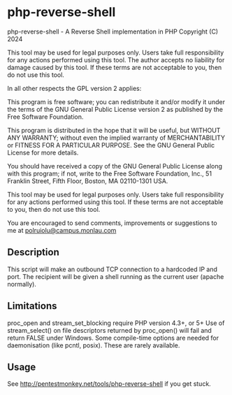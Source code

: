 # php-reverse-shell
php-reverse-shell - A Reverse Shell implementation in PHP
Copyright (C) 2024

This tool may be used for legal purposes only.  Users take full responsibility
for any actions performed using this tool.  The author accepts no liability
for damage caused by this tool.  If these terms are not acceptable to you, then
do not use this tool.

In all other respects the GPL version 2 applies:

This program is free software; you can redistribute it and/or modify
it under the terms of the GNU General Public License version 2 as
published by the Free Software Foundation.

This program is distributed in the hope that it will be useful,
but WITHOUT ANY WARRANTY; without even the implied warranty of
MERCHANTABILITY or FITNESS FOR A PARTICULAR PURPOSE.  See the
GNU General Public License for more details.

You should have received a copy of the GNU General Public License along
with this program; if not, write to the Free Software Foundation, Inc.,
51 Franklin Street, Fifth Floor, Boston, MA 02110-1301 USA.

This tool may be used for legal purposes only.  Users take full responsibility
for any actions performed using this tool.  If these terms are not acceptable to
you, then do not use this tool.

You are encouraged to send comments, improvements or suggestions to
me at polruiolu@campus.monlau.com

Description
-----------
This script will make an outbound TCP connection to a hardcoded IP and port.
The recipient will be given a shell running as the current user (apache normally).

Limitations
-----------
proc_open and stream_set_blocking require PHP version 4.3+, or 5+
Use of stream_select() on file descriptors returned by proc_open() will fail and return FALSE under Windows.
Some compile-time options are needed for daemonisation (like pcntl, posix).  These are rarely available.

Usage
-----
See http://pentestmonkey.net/tools/php-reverse-shell if you get stuck.
